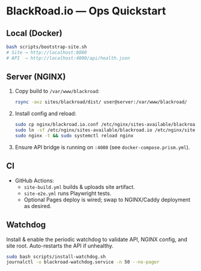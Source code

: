 # BlackRoad.io — Ops Quickstart

## Local (Docker)

```bash
bash scripts/bootstrap-site.sh
# Site → http://localhost:8080
# API  → http://localhost:4000/api/health.json
```

## Server (NGINX)

1. Copy build to `/var/www/blackroad`:
   ```bash
   rsync -avz sites/blackroad/dist/ user@server:/var/www/blackroad/
   ```
2. Install config and reload:
   ```bash
   sudo cp nginx/blackroad.io.conf /etc/nginx/sites-available/blackroad.io
   sudo ln -sf /etc/nginx/sites-available/blackroad.io /etc/nginx/sites-enabled/blackroad.io
   sudo nginx -t && sudo systemctl reload nginx
   ```
3. Ensure API bridge is running on `:4000` (see `docker-compose.prism.yml`).

## CI

- GitHub Actions:
  - `site-build.yml` builds & uploads site artifact.
  - `site-e2e.yml` runs Playwright tests.
  - Optional Pages deploy is wired; swap to NGINX/Caddy deployment as desired.

## Watchdog

Install & enable the periodic watchdog to validate API, NGINX config, and site root. Auto-restarts the API if unhealthy.

```bash
sudo bash scripts/install-watchdog.sh
journalctl -u blackroad-watchdog.service -n 50 --no-pager
```
